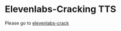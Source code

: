 # Elevenlabs-Cracking TTS

Please go to [elevenlabs-crack](https://github.com/gxslash/elevenlabs-crack)